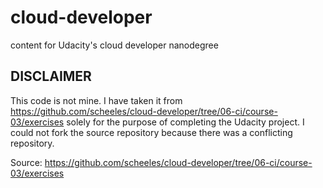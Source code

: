 # cloud-developer
content for Udacity's cloud developer nanodegree
## DISCLAIMER
 This code is not mine. I have taken it from https://github.com/scheeles/cloud-developer/tree/06-ci/course-03/exercises solely for the purpose of completing the Udacity project. I could not fork the source repository because there was a conflicting repository.

Source: 
https://github.com/scheeles/cloud-developer/tree/06-ci/course-03/exercises
